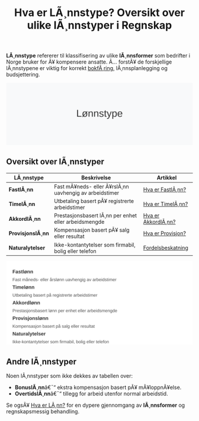 ﻿---
title: "Hva er LÃ¸nnstype? Oversikt over ulike lÃ¸nnstyper i Regnskap"
meta_title: "Hva er LÃ¸nnstype? Oversikt over ulike lÃ¸nnstyper i Regnskap"
meta_description: '**LÃ¸nnstype** refererer til klassifisering av ulike **lÃ¸nnsformer** som bedrifter i Norge bruker for Ã¥ kompensere ansatte. Ã… forstÃ¥ de forskjellige lÃ¸nnst...'
slug: lonnstype
type: blog
layout: pages/single
---

**LÃ¸nnstype** refererer til klassifisering av ulike **lÃ¸nnsformer** som bedrifter i Norge bruker for Ã¥ kompensere ansatte. Ã… forstÃ¥ de forskjellige lÃ¸nnstypene er viktig for korrekt [bokfÃ¸ring](/blogs/regnskap/hva-er-bokforing "Hva er BokfÃ¸ring? Komplett Guide til RegnskapsfÃ¸ring"), lÃ¸nnsplanlegging og budsjettering.

![LÃ¸nnstype](lonnstype-image.svg)

## Oversikt over lÃ¸nnstyper

| LÃ¸nnstype         | Beskrivelse                                            | Artikkel                                                          |
|-------------------|--------------------------------------------------------|-------------------------------------------------------------------|
| **FastlÃ¸nn**      | Fast mÃ¥neds- eller Ã¥rslÃ¸nn uavhengig av arbeidstimer   | [Hva er FastlÃ¸nn?](/blogs/regnskap/hva-er-fastlonn "Hva er FastlÃ¸nn i Regnskap?") |
| **TimelÃ¸nn**      | Utbetaling basert pÃ¥ registrerte arbeidstimer          | [Hva er TimelÃ¸nn?](/blogs/regnskap/hva-er-timelonn "Hva er TimelÃ¸nn i Regnskap?") |
| **AkkordlÃ¸nn**    | Prestasjonsbasert lÃ¸nn per enhet eller arbeidsmengde   | [Hva er AkkordlÃ¸nn?](/blogs/regnskap/hva-er-akkordlonn "Hva er AkkordlÃ¸nn? En Guide til PrestasjonslÃ¸nn") |
| **ProvisjonslÃ¸nn**| Kompensasjon basert pÃ¥ salg eller resultat             | [Hva er Provisjon?](/blogs/regnskap/hva-er-provisjon "Provisjon - Guide til Prestasjonsbasert LÃ¸nn") |
| **Naturalytelser**| Ikke-kontantytelser som firmabil, bolig eller telefon  | [Fordelsbeskatning](/blogs/regnskap/fordelsbeskatning "Fordelsbeskatning - Komplett Guide til Skattemessig Fordel og RegnskapsfÃ¸ring") |

![Klassifisering av lÃ¸nnstyper](lonnstype-klassifisering.svg)

## Andre lÃ¸nnstyper

Noen lÃ¸nnstyper som ikke dekkes av tabellen over:

* **BonuslÃ¸nn**â€¯“ ekstra kompensasjon basert pÃ¥ mÃ¥loppnÃ¥else.
* **OvertidslÃ¸nn**â€¯“ tillegg for arbeid utenfor normal arbeidstid.

Se ogsÃ¥ [Hva er LÃ¸nn?](/blogs/regnskap/hva-er-lonn "Hva er LÃ¸nn i Regnskap?") for en dypere gjennomgang av **lÃ¸nnsformer** og regnskapsmessig behandling.






